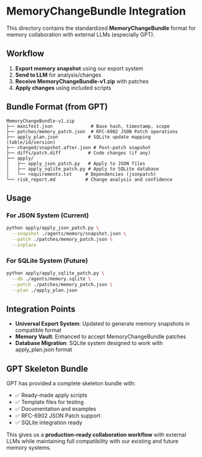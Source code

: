 # MemoryChangeBundle Integration

This directory contains the standardized **MemoryChangeBundle** format for memory collaboration with external LLMs (especially GPT).

## Workflow

1. **Export memory snapshot** using our export system
2. **Send to LLM** for analysis/changes  
3. **Receive MemoryChangeBundle-v1.zip** with patches
4. **Apply changes** using included scripts

## Bundle Format (from GPT)

```text
MemoryChangeBundle-v1.zip
├── manifest.json              # Base hash, timestamp, scope
├── patches/memory_patch.json  # RFC-6902 JSON Patch operations
├── apply_plan.json           # SQLite update mapping (table/id/version)
├── changed/snapshot.after.json # Post-patch snapshot
├── diffs/patch.diff          # Code changes (if any)
├── apply/
│   ├── apply_json_patch.py   # Apply to JSON files
│   ├── apply_sqlite_patch.py # Apply to SQLite database
│   └── requirements.txt     # Dependencies (jsonpatch)
└── risk_report.md           # Change analysis and confidence
```

## Usage

### For JSON System (Current)

```bash
python apply/apply_json_patch.py \
  --snapshot ./agents/memory/snapshot.json \
  --patch ./patches/memory_patch.json \
  --inplace
```

### For SQLite System (Future)

```bash
python apply/apply_sqlite_patch.py \
  --db ./agents/memory.sqlite \
  --patch ./patches/memory_patch.json \
  --plan ./apply_plan.json
```

## Integration Points

- **Universal Export System**: Updated to generate memory snapshots in compatible format
- **Memory Vault**: Enhanced to accept MemoryChangeBundle patches
- **Database Migration**: SQLite system designed to work with apply_plan.json format

## GPT Skeleton Bundle

GPT has provided a complete skeleton bundle with:

- ✅ Ready-made apply scripts
- ✅ Template files for testing
- ✅ Documentation and examples
- ✅ RFC-6902 JSON Patch support
- ✅ SQLite integration ready

This gives us a **production-ready collaboration workflow** with external LLMs while maintaining full compatibility with our existing and future memory systems.
